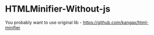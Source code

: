# HTMLMinifier-Without-js

You probably want to use original lib - https://github.com/kangax/html-minifier

